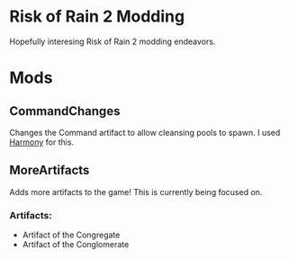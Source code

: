 # Risk of Rain 2 Modding
Hopefully interesing Risk of Rain 2 modding endeavors.
 
# Mods
## CommandChanges
Changes the Command artifact to allow cleansing pools to spawn. I used [Harmony](https://github.com/BepInEx/HarmonyX/wiki) for this.

## MoreArtifacts
Adds more artifacts to the game! This is currently being focused on.
### Artifacts:
- Artifact of the Congregate
- Artifact of the Conglomerate
